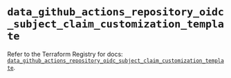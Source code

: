 # `data_github_actions_repository_oidc_subject_claim_customization_template`

Refer to the Terraform Registry for docs: [`data_github_actions_repository_oidc_subject_claim_customization_template`](https://registry.terraform.io/providers/integrations/github/5.43.0/docs/data-sources/actions_repository_oidc_subject_claim_customization_template).

